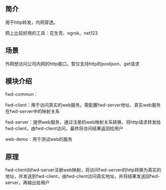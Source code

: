 ## 简介
用于http转发，内网穿透。

网上比较好用的工具：花生壳、ngrok、net123
## 场景
外网想访问公司内网的http接口。暂仅支持http的postjson、get请求
## 模块介绍
fwd-common：

fwd-client：用于访问真实的web服务。需配置fwd-server地址、真实web服务在fwd-server中的映射关系

fwd-server：提供web服务，通过注册的web映射关系转换，将http请求转发给fwd-client，由fwd-client访问，最终将访问结果返回给用户

web-demo：用于测试web的服务

## 原理
fwd-client向fwd-server注册web映射，将访问fwd-server的http转换为真实的地址，并发送到fwd-client，由fwd-client访问真实地址，并将结果发送回fwd-server，再输出给用户
